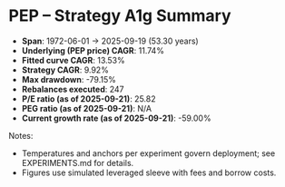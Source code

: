 # PEP – Strategy A1g Summary

- **Span**: 1972-06-01 → 2025-09-19 (53.30 years)
- **Underlying (PEP price) CAGR**: 11.74%
- **Fitted curve CAGR**: 13.53%
- **Strategy CAGR**: 9.92%
- **Max drawdown**: -79.15%
- **Rebalances executed**: 247
- **P/E ratio (as of 2025-09-21)**: 25.82
- **PEG ratio (as of 2025-09-21)**: N/A
- **Current growth rate (as of 2025-09-21)**: -59.00%

Notes:

- Temperatures and anchors per experiment govern deployment; see EXPERIMENTS.md for details.
- Figures use simulated leveraged sleeve with fees and borrow costs.
